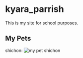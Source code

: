 # kyara_parrish
This is my site for school purposes.

## My Pets
shichon:
![my pet shichon](images/cookie-fall.jpg)
